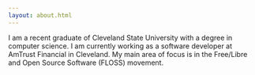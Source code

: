 ```yaml
---
layout: about.html
---
```

I am a recent graduate of Cleveland State University with a degree in computer science.
I am currently working as a software developer at AmTrust Financial in Cleveland. 
My main area of focus is in the Free/Libre and Open Source Software (FLOSS) movement.
